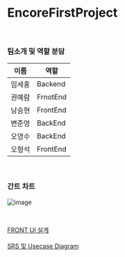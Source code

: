 # EncoreFirstProject

<br/>

### 팀소개 및 역할 분담

| 이름 | 역할  | 
| --- | --- |
임세홍 | Backend 
권예람 | FrnotEnd 
남승현 | FrontEnd 
변준영 | BackEnd 
오영수 | BackEnd 
오형석 | FrontEnd 

<br/>

### 간트 차트
![image](https://user-images.githubusercontent.com/46814964/115572495-e7d5bc00-a2fa-11eb-9c2a-894987a824f3.png)

<br/>

[FRONT UI 설계](https://github.com/sehonge/EncoreFirstProject/issues/9)
<br/><br/>
[SRS 및 Usecase Diagram](https://github.com/sehonge/EncoreFirstProject/wiki)

